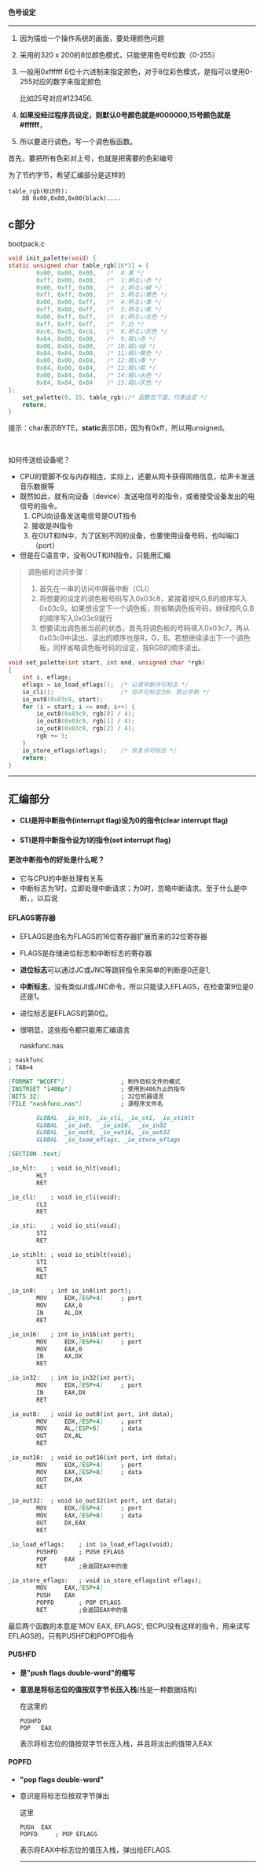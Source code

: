 #### 色号设定

------



1. 因为描绘一个操作系统的画面，要处理颜色问题

2. 采用的320 x 200的8位颜色模式，只能使用色号8位数（0-255）

3. 一般用0xffffff 6位十六进制来指定颜色，对于8位彩色模式，是指可以使用0-255对应的数字来指定颜色

   比如25号对应#123456.

4. **如果没经过程序员设定，则默认0号颜色就是#000000,15号颜色就是#ffffff**，

5. 所以要进行调色，写一个调色板函数。

首先，要把所有色彩对上号，也就是把需要的色彩编号

为了节约字节，希望汇编部分是这样的

```
table_rgb(标识符):
	DB 0x00,0x00,0x00(black)....
```

## c部分

bootpack.c

```c
void init_palette(void) {
static unsigned char table_rgb[16*3] = {
		0x00, 0x00, 0x00,	/*  0:黒 */
		0xff, 0x00, 0x00,	/*  1:明るい赤 */
		0x00, 0xff, 0x00,	/*  2:明るい緑 */
		0xff, 0xff, 0x00,	/*  3:明るい黄色 */
		0x00, 0x00, 0xff,	/*  4:明るい青 */
		0xff, 0x00, 0xff,	/*  5:明るい紫 */
		0x00, 0xff, 0xff,	/*  6:明るい水色 */
		0xff, 0xff, 0xff,	/*  7:白 */
		0xc6, 0xc6, 0xc6,	/*  8:明るい灰色 */
		0x84, 0x00, 0x00,	/*  9:暗い赤 */
		0x00, 0x84, 0x00,	/* 10:暗い緑 */
		0x84, 0x84, 0x00,	/* 11:暗い黄色 */
		0x00, 0x00, 0x84,	/* 12:暗い青 */
		0x84, 0x00, 0x84,	/* 13:暗い紫 */
		0x00, 0x84, 0x84,	/* 14:暗い水色 */
		0x84, 0x84, 0x84	/* 15:暗い灰色 */
};
    set_palette(0, 15, table_rgb);/* 函数在下面，代表设定 */
	return;
}
```

提示：char表示BYTE，**static**表示DB，因为有0xff，所以用unsigned。

​                                                                                                                                                                                                                                              

如何传送给设备呢？

- CPU的管脚不仅与内存相连，实际上，还要从网卡获得网络信息，给声卡发送音乐数据等
- 既然如此，就有向设备（device）发送电信号的指令，或者接受设备发出的电信号的指令。
  1. CPU向设备发送电信号是OUT指令
  2. 接收是IN指令
  3. 在OUT和IN中，为了区别不同的设备，也要使用设备号码，也叫端口（port）
- 但是在C语言中，没有OUT和IN指令，只能用汇编



> 调色板的访问步骤：
>
> 1. 首先在一串的访问中屏蔽中断（CLI）
> 2. 将想要的设定的调色板号码写入0x03c8，紧接着按R,G,B的顺序写入0x03c9。如果想设定下一个调色板，则省略调色板号码，继续按R,G,B的顺序写入0x03c9就行
> 3. 想要读出调色板当前的状态，首先将调色板的号码填入0x03c7，再从0x03c9中读出，读出的顺序也是R，G，B。若想继续读出下一个调色板，同样省略调色板号码的设定，按RGB的顺序读出。

```c
void set_palette(int start, int end, unsigned char *rgb)
{
	int i, eflags;
	eflags = io_load_eflags();	/* 记录中断许可标志 */
	io_cli(); 					/* 将许可标志为0，禁止中断 */
	io_out8(0x03c8, start);
	for (i = start; i <= end; i++) {
		io_out8(0x03c9, rgb[0] / 4);
		io_out8(0x03c9, rgb[1] / 4);
		io_out8(0x03c9, rgb[2] / 4);
		rgb += 3;
	}
	io_store_eflags(eflags);	/* 恢复许可标志 */
	return;
}
```

------

## 汇编部分

- #### CLI是将中断指令(interrupt flag)设为0的指令(clear interrupt flag)

- #### STI是将中断指令设为1的指令(set interrupt flag)



#### 更改中断指令的好处是什么呢？

- 它与CPU的中断处理有关系
- 中断标志为1时，立即处理中断请求；为0时，忽略中断请求。至于什么是中断，，以后说



#### EFLAGS寄存器

- EFLAGS是由名为FLAGS的16位寄存器扩展而来的32位寄存器

- FLAGS是存储进位标志和中断标志的寄存器

- **进位标志**可以通过JC或JNC等跳转指令来简单的判断是0还是1,

- **中断标志**，没有类似JI或JNC命令，所以只能读入EFLAGS，在检查第9位是0还是1。

- 进位标志是EFLAGS的第0位。

- 很明显，这些指令都只能用汇编语言

  naskfunc.nas

```markdown
; naskfunc
; TAB=4

[FORMAT "WCOFF"]				; 制作目标文件的模式	
[INSTRSET "i486p"]				; 使用到486为止的指令
[BITS 32]						; 32位机器语言
[FILE "naskfunc.nas"]			; 源程序文件名

		GLOBAL	_io_hlt, _io_cli, _io_sti, _io_stihlt
		GLOBAL	_io_in8,  _io_in16,  _io_in32
		GLOBAL	_io_out8, _io_out16, _io_out32
		GLOBAL	_io_load_eflags, _io_store_eflags

[SECTION .text]

_io_hlt:	; void io_hlt(void);
		HLT
		RET

_io_cli:	; void io_cli(void);
		CLI
		RET

_io_sti:	; void io_sti(void);
		STI
		RET

_io_stihlt:	; void io_stihlt(void);
		STI
		HLT
		RET

_io_in8:	; int io_in8(int port);
		MOV		EDX,[ESP+4]		; port
		MOV		EAX,0
		IN		AL,DX
		RET

_io_in16:	; int io_in16(int port);
		MOV		EDX,[ESP+4]		; port
		MOV		EAX,0
		IN		AX,DX
		RET

_io_in32:	; int io_in32(int port);
		MOV		EDX,[ESP+4]		; port
		IN		EAX,DX
		RET

_io_out8:	; void io_out8(int port, int data);
		MOV		EDX,[ESP+4]		; port
		MOV		AL,[ESP+8]		; data
		OUT		DX,AL
		RET

_io_out16:	; void io_out16(int port, int data);
		MOV		EDX,[ESP+4]		; port
		MOV		EAX,[ESP+8]		; data
		OUT		DX,AX
		RET

_io_out32:	; void io_out32(int port, int data);
		MOV		EDX,[ESP+4]		; port
		MOV		EAX,[ESP+8]		; data
		OUT		DX,EAX
		RET

_io_load_eflags:	; int io_load_eflags(void);
		PUSHFD		; PUSH EFLAGS 
		POP		EAX
		RET			;会返回EAX中的值

_io_store_eflags:	; void io_store_eflags(int eflags);
		MOV		EAX,[ESP+4]
		PUSH	EAX
		POPFD		; POP EFLAGS 
		RET			;会返回EAX中的值

```

最后两个函数的本意是'MOV	EAX, EFLAGS', 但CPU没有这样的指令，用来读写EFLAGS的，只有PUSHFD和POPFD指令

#### PUSHFD

- **是"push flags double-word"的缩写**

- **意思是将标志位的值按双字节长压入栈**(栈是一种数据结构)

  在这里的

  ```
  PUSHFD
  POP	EAX
  ```

  表示将标志位的值按双字节长压入栈，并且将淡出的值带入EAX



#### POPFD

- **"pop flags double-word"**

- 意识是将标志位按双字节弹出

  这里
  
  ```
  PUSH	EAX
  POPFD		; POP EFLAGS
  ```
  
  表示将EAX中标志位的值压入栈，弹出给EFLAGS.
  
  
  
  
  
  ****